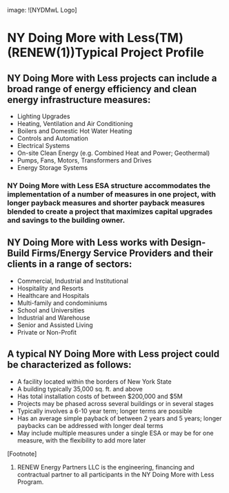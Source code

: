 image: ![NYDMwL Logo]
# NY Doing More with Less(TM) (RENEW(1))Typical Project Profile
## NY Doing More with Less projects can include a broad range of energy efficiency and clean energy infrastructure measures: 
* Lighting Upgrades
* Heating, Ventilation and Air Conditioning
* Boilers and Domestic Hot Water Heating
* Controls and Automation 
* Electrical Systems 
* On-site Clean Energy (e.g. Combined Heat and Power; Geothermal)
* Pumps, Fans, Motors, Transformers and Drives
* Energy Storage Systems 

### NY Doing More with Less ESA structure accommodates the implementation of a number of measures in one project, with longer payback measures and shorter payback measures blended to create a project that maximizes capital upgrades and savings to the building owner.
 
## NY Doing More with Less works with Design-Build Firms/Energy Service Providers and their clients in a range of sectors: 
* Commercial, Industrial and Institutional
* Hospitality and Resorts
* Healthcare and Hospitals
* Multi-family and condominiums
* School and Universities
* Industrial and Warehouse
* Senior and Assisted Living 
* Private or Non-Profit 

## A typical NY Doing More with Less project could be characterized as follows: 
* A facility located within the borders of New York State
* A building typically 35,000 sq. ft. and above
* Has total installation costs of between $200,000 and $5M
* Projects may be phased across several buildings or in several stages
* Typically involves a 6-10 year term; longer terms are possible
* Has an average simple payback of between 2 years and 5 years; longer paybacks can be addressed with longer deal terms
* May include multiple measures under a single ESA or may be for one measure, with the flexibility to add more later

[Footnote]
1) RENEW Energy Partners LLC is the engineering, financing and contractual partner to all participants in the NY Doing More with Less Program.

